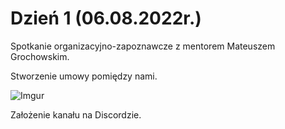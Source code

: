 # Dzień 1 (06.08.2022r.)

Spotkanie organizacyjno-zapoznawcze z mentorem Mateuszem Grochowskim.

Stworzenie umowy pomiędzy nami.

![Imgur](https://i.imgur.com/SxGBNr7.jpg)

Założenie kanału na Discordzie.
